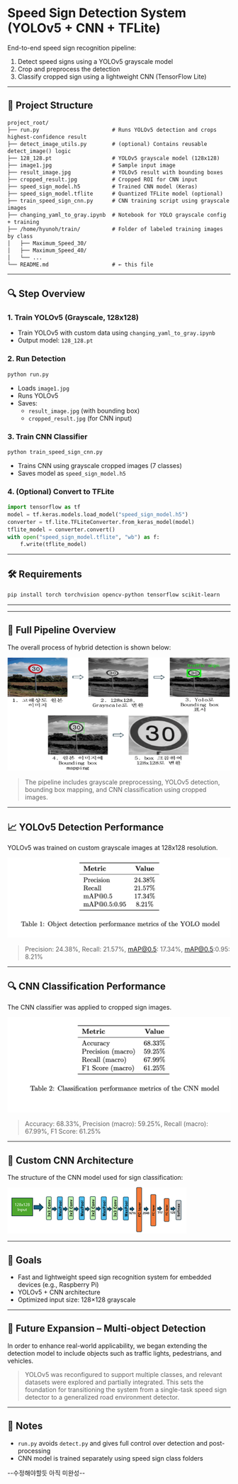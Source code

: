 # Speed Sign Detection System (YOLOv5 + CNN + TFLite)

End-to-end speed sign recognition pipeline:
1. Detect speed signs using a YOLOv5 grayscale model
2. Crop and preprocess the detection
3. Classify cropped sign using a lightweight CNN (TensorFlow Lite)

---

## 📁 Project Structure

```
project_root/
├── run.py                       # Runs YOLOv5 detection and crops highest-confidence result
├── detect_image_utils.py        # (optional) Contains reusable detect_image() logic
├── 128_128.pt                   # YOLOv5 grayscale model (128x128)
├── image1.jpg                   # Sample input image
├── result_image.jpg             # YOLOv5 result with bounding boxes
├── cropped_result.jpg           # Cropped ROI for CNN input
├── speed_sign_model.h5          # Trained CNN model (Keras)
├── speed_sign_model.tflite      # Quantized TFLite model (optional)
├── train_speed_sign_cnn.py      # CNN training script using grayscale images
├── changing_yaml_to_gray.ipynb  # Notebook for YOLO grayscale config + training
├── /home/hyunoh/train/          # Folder of labeled training images by class
│   ├── Maximum_Speed_30/
│   ├── Maximum_Speed_40/
│   └── ...
└── README.md                    # ← this file
```

---

## 🔍 Step Overview

### 1. Train YOLOv5 (Grayscale, 128x128)
- Train YOLOv5 with custom data using `changing_yaml_to_gray.ipynb`
- Output model: `128_128.pt`

### 2. Run Detection
```bash
python run.py
```
- Loads `image1.jpg`
- Runs YOLOv5
- Saves:
  - `result_image.jpg` (with bounding box)
  - `cropped_result.jpg` (for CNN input)

### 3. Train CNN Classifier
```bash
python train_speed_sign_cnn.py
```
- Trains CNN using grayscale cropped images (7 classes)
- Saves model as `speed_sign_model.h5`

### 4. (Optional) Convert to TFLite
```python
import tensorflow as tf
model = tf.keras.models.load_model("speed_sign_model.h5")
converter = tf.lite.TFLiteConverter.from_keras_model(model)
tflite_model = converter.convert()
with open("speed_sign_model.tflite", "wb") as f:
    f.write(tflite_model)
```

---

## 🛠 Requirements

```bash
pip install torch torchvision opencv-python tensorflow scikit-learn
```

---
---

## 🧠 Full Pipeline Overview

The overall process of hybrid detection is shown below:

![Hybrid Detector Pipeline](images/hybrid_detector.png)

> The pipeline includes grayscale preprocessing, YOLOv5 detection, bounding box mapping, and CNN classification using cropped images.

---

## 📈 YOLOv5 Detection Performance

YOLOv5 was trained on custom grayscale images at 128x128 resolution.

![YOLO Performance](images/yolo_perfor.png)

> Precision: 24.38%, Recall: 21.57%, mAP@0.5: 17.34%, mAP@0.5:0.95: 8.21%

---

## 🔍 CNN Classification Performance

The CNN classifier was applied to cropped sign images.

![CNN Performance](images/cnn_perfor.png)

> Accuracy: 68.33%, Precision (macro): 59.25%, Recall (macro): 67.99%, F1 Score: 61.25%

---

## 🧬 Custom CNN Architecture

The structure of the CNN model used for sign classification:

![CNN Architecture](images/custom_cnn_arch.png)

---



## 🎯 Goals

- Fast and lightweight speed sign recognition system for embedded devices (e.g., Raspberry Pi)
- YOLOv5 + CNN architecture
- Optimized input size: 128×128 grayscale

---

## 🚦 Future Expansion – Multi-object Detection

In order to enhance real-world applicability, we began extending the detection model to include objects such as traffic lights, pedestrians, and vehicles.

> YOLOv5 was reconfigured to support multiple classes, and relevant datasets were explored and partially integrated. This sets the foundation for transitioning the system from a single-task speed sign detector to a generalized road environment detector.

---

## 📌 Notes

- `run.py` avoids `detect.py` and gives full control over detection and post-processing
- CNN model is trained separately using speed sign class folders

--수정해야할듯 아직 미완성--
